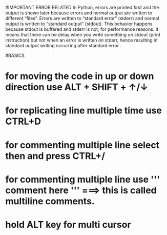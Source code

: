 #IMPORTANT ERROR RELATED
In Python, errors are printed first and the output is shown later because errors and normal output are written to
different “files”. Errors are written to “standard error” (stderr) and normal output is written to
“standard output” (stdout). This behavior happens because stdout is buffered and stderr is not, for performance reasons.
It means that there can be delay when you write something on stdout (print instruction) but not when an error is written
on stderr, hence resulting in standard output writing occurring after standard error .


#BASICS

# for moving the code in up or down direction use ALT + SHIFT + ↑/↓
# for replicating line multiple time use CTRL+D
# for commenting multiple line select then and press CTRL+/
# for commenting multiple line use ''' comment here  '''  ===> this is called multiline comments.
# hold ALT key for multi cursor 